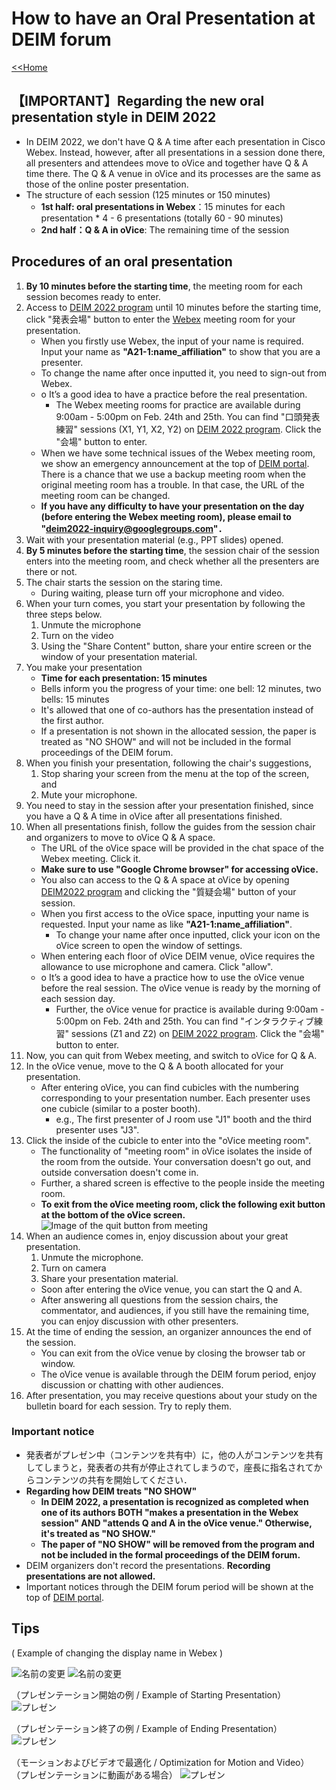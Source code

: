 # How to have an Oral Presentation at DEIM forum

[<<Home](README.md)

## 【IMPORTANT】Regarding the new oral presentation style in DEIM 2022
* In DEIM 2022, we don't have Q & A time after each presentation in Cisco Webex. Instead, however, after all presentations in a session done there, all presenters and attendees move to oVice and together have Q & A time there. The Q & A venue in oVice and its processes are the same as those of the online poster presentation.
* The structure of each session (125 minutes or 150 minutes)
	* **1st half: oral presentations in Webex**：15 minutes for each presentation * 4 - 6 presentations (totally 60 - 90 minutes)
	* **2nd half：Q & A in oVice**: The remaining time of the session

## Procedures of an oral presentation
1. **By 10 minutes before the starting time**, the meeting room for each session becomes ready to enter.
2. Access to [DEIM 2022 program](https://cms.dbsj.org/deim2022/program/) until 10 minutes before the starting time, click "発表会場" button  to enter the [Webex](https://mediafiles.webex.com/ja/downloads.html) meeting room for your presentation.
    * When you firstly use Webex, the input of your name is required. Input your name as **"A21-1:name_affiliation"** to show that you are a presenter.
    * To change the name after once inputted it, you need to sign-out from Webex.
    * o	It’s a good idea to have a practice before the real presentation.
    	* The Webex meeting rooms for practice are available during 9:00am - 5:00pm on Feb. 24th and 25th. You can find "口頭発表練習" sessions (X1, Y1, X2, Y2) on [DEIM 2022 program](https://cms.dbsj.org/deim2022/program/). Click the "会場" button to enter.
    * When we have some technical issues of the Webex meeting room, we show an emergency announcement at the top of [DEIM portal](https://cms.dbsj.org/deim2022/program/). There is a chance that we use a backup meeting room when the original meeting room has a trouble. In that case, the URL of the meeting room can be changed.
    * **If you have any difficulty to have your presentation on the day (before entering the Webex meeting room), please email to "deim2022-inquiry@googlegroups.com"．**
3. Wait with your presentation material (e.g., PPT slides) opened.
4. **By 5 minutes before the starting time**, the session chair of the session enters into the meeting room, and check whether all the presenters are there or not.
5. The chair starts the session on the staring time.
    * During waiting, please turn off your microphone and video.
6. When your turn comes, you start your presentation by following the three steps below.
     1. Unmute the microphone
     2. Turn on the video
     3. Using the "Share Content" button, share your entire screen or the window of your presentation material.
7. You make your presentation
    * **Time for each presentation: 15 minutes**
    * Bells inform you the progress of your time: one bell: 12 minutes, two bells: 15 minutes
    * It's allowed that one of co-authors has the presentation instead of the first author. 
    * If a presentation is not shown in the allocated session, the paper is treated as "NO SHOW" and will not be included in the formal proceedings of the DEIM forum.
8. When you finish your presentation, following the chair's suggestions,
    1. Stop sharing your screen from the menu at the top of the screen, and
    2. Mute your microphone.
10. You need to stay in the session after your presentation finished, since you have a Q & A time in oVice after all presentations finished.
11. When all presentations finish, follow the guides from the session chair and organizers to move to oVice Q & A space.
    * The URL of the oVice space will be provided in the chat space of the Webex meeting. Click it.
    * **Make sure to use "Google Chrome browser" for accessing oVice.**
    * You also can access to the Q & A space at oVice by opening [DEIM2022 program](https://cms.dbsj.org/deim2022/program/) and clicking the "質疑会場" button of your session.
    * When you first access to the oVice space, inputting your name is requested. Input your name as like **"A21-1:name_affiliation"**.
    	* To change your name after once inputted, click your icon on the oVice screen to open the window of settings.
    * When entering each floor of oVice DEIM venue, oVice requires the allowance to use microphone and camera. Click "allow".
    * o	It’s a good idea to have a practice how to use the oVice venue before the real session. The oVice venue is ready by the morning of each session day.
        * Further, the oVice venue for practice is available during 9:00am - 5:00pm on Feb. 24th and 25th. You can find "インタラクティブ練習" sessions (Z1 and Z2) on [DEIM 2022 program](https://cms.dbsj.org/deim2022/program/). Click the "会場" button to enter.
12. Now, you can quit from Webex meeting, and switch to oVice for Q & A.
13. In the oVice venue, move to the Q & A booth allocated for your presentation.
    * After entering oVice, you can find cubicles with the numbering corresponding to your presentation number. Each presenter uses one cubicle (similar to a poster booth).
    	* e.g., The first presenter of J room use "J1" booth and the third presenter uses "J3".
14. Click the inside of the cubicle to enter into the "oVice meeting room".
    * The functionality of "meeting room" in oVice isolates the inside of the room from the outside. Your conversation doesn't go out, and outside conversation doesn't come in.
    * Further, a shared screen is effective to the people inside the meeting room.
    * **To exit from the oVice meeting room, click the following exit button at the bottom of the oVice screen.**
	![Image of the quit button from meeting](img/oVice_meeting_quit_button.png)
15. When an audience comes in, enjoy discussion about your great presentation.
    1. Unmute the microphone.
    2. Turn on camera
    4. Share your presentation material.
    * Soon after entering the oVice venue, you can start the Q and A.
    * After answering all questions from the session chairs, the commentator, and audiences, if you still have the remaining time, you can enjoy discussion with other presenters.
16. At the time of ending the session, an organizer announces the end of the session. 
    * You can exit from the oVice venue by closing the browser tab or window.
    * The oVice venue is available through the DEIM forum period, enjoy discussion or chatting with other audiences.
17. After presentation, you may receive questions about your study on the bulletin board for each session. Try to reply them.

### Important notice
- 発表者がプレゼン中（コンテンツを共有中）に，他の人がコンテンツを共有してしまうと，発表者の共有が停止されてしまうので，座長に指名されてからコンテンツの共有を開始してください．
- **Regarding how DEIM treats "NO SHOW"**
	- **In DEIM 2022, a presentation is recognized as completed when one of its authors BOTH "makes a presentation in the Webex session" AND "attends Q and A in the oVice venue." Otherwise, it's treated as "NO SHOW."**
	- **The paper of "NO SHOW" will be removed from the program and not be included in the formal proceedings of the DEIM forum.**
- DEIM organizers don't record the presentations. **Recording presentations are not allowed.**
- Important notices through the DEIM forum period will be shown at the top of [DEIM portal](https://cms.dbsj.org/deim2022/program/).

## Tips
( Example of changing the display name in Webex )

![名前の変更](img/rename1.png)
![名前の変更](img/rename2.png)

（プレゼンテーション開始の例 / Example of Starting Presentation）
![プレゼン](img/share1.png)

（プレゼンテーション終了の例 / Example of Ending Presentation）
![プレゼン](img/share2.png)

（モーションおよびビデオで最適化 / Optimization for Motion and Video）
（プレゼンテーションに動画がある場合）
![プレゼン](img/share3.png)

